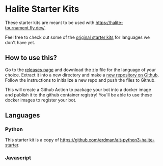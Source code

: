 # Halite Starter Kits

These starter kits are meant to be used with https://halite-tournament.fly.dev/.

Feel free to check out some of the [original starter kits](https://github.com/HaliteChallenge/Halite/tree/master/airesources) for languages
we don't have yet.

## How to use this?

Go to the [releases page](https://github.com/nmalaguti/halite-starter/releases) and download the zip file for the language of your choice.
Extract it into a new directory and make a [new repository on Github](https://github.com/new). Follow the instructions to initialize a
new repo and push the files to Github.

This will create a Github Action to package your bot into a docker image and publish it to the github container registry! You'll be
able to use these docker images to register your bot.

## Languages

### Python

This starter kit is a copy of https://github.com/erdman/alt-python3-halite-starter.

### Javascript
